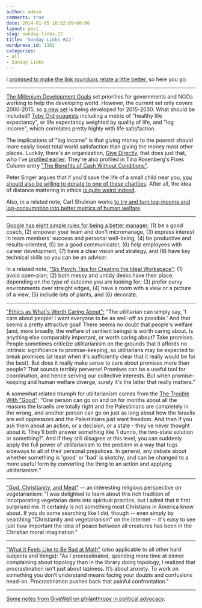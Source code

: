 ```yaml
---
author: admin
comments: true
date: 2014-01-05 16:52:09+00:00
layout: post
slug: sunday-links-22
title: 'Sunday Links #22'
wordpress_id: 1162
categories:
- All
- Sunday Links
---
```


I [promised to make the link roundups relate a little better](http://everydayutilitarian.com/essays/sunday-links-20/#comment-1284119265), so here you go:

***

[The Millenium Development Goals](https://en.wikipedia.org/wiki/Millennium_Development_Goals) set priorities for governments and NGOs working to help the developing world.  However, the current set only covers 2000-2015, so [a new set](http://www.post2015hlp.org/the-report/) is being developed for 2015-2030.  What should be included?  [Toby Ord suggests](http://givingwhatwecan.org/blog/2013-07-30/measuring-what-matters-two-key-indicators-for-the-successor-development-goals) including a metric of "healthy life expectancy", or life expectancy weighted by quality of life, and "log income", which correlates pretty highly with life satisfaction.

The implications of "log income" is that giving money to the poorest should more easily boost total world satisfaction than giving the money most other places.  Luckily, there's an organization, [Give Directly](http://www.givedirectly.org), that does just that, who I've [profiled earlier](http://www.everydayutilitarian.com/essays/givedirectly-the-best-gift-you-can-make-this-christmas/).  They're also profiled in Tina Rosenberg's Fixes Column entry ["The Benefits of Cash Without Conditions"](http://opinionator.blogs.nytimes.com/2013/08/28/the-benefits-of-cash-without-conditions).

Peter Singer argues that if you'd save the life of a small child near you, [you should also be willing to donate to one of these charities](http://www.alternet.org/story/146958/peter_singer%3A_would_you_save_the_life_of_a_child).  After all, the idea of distance mattering in ethics [is quite weird indeed](http://slatestarcodex.com/2013/05/17/newtonian-ethics/).

Also, in a related note, Carl Shulman works [to try and turn log-income and log-consumption into better metrics of human welfare](http://reflectivedisequilibrium.blogspot.com/2014/01/turning-log-consumption-into-measure-of.html).<!-- more -->

***

[Google has eight simple rules for being a better manager:](http://www.govexec.com/excellence/promising-practices/2013/01/googles-8-simple-rules-being-better-manager/60882/) (1) be a good coach, (2) empower your team and don't micromanage, (3) express interest in team members' success and personal well-being, (4) be productive and results-oriented, (5) be a good communicator, (6) help employees with career development, (7) have a clear vision and strategy, and (8) have key technical skills so you can be an advisor.

In a related note, ["Six Psych Tips for Creating the Ideal Workspace"](http://www.spring.org.uk/2013/09/6-psych-tips-for-creating-the-ideal-workspace.php): (1) avoid open-plan; (2) both messy and untidy desks have their place, depending on the type of outcome you are looking for; (3) prefer curvy environments over straight edges, (4) have a room with a view or a picture of a view, (5) include lots of plants, and (6) decorate.

***

["Ethics as What's Worth Caring About":](http://www.philosophyetc.net/2012/11/ethics-as-whats-worth-caring-about.html) "The utilitarian can simply say, 'I care about people!  I want everyone to be as well-off as possible.'  And that seems a pretty attractive goal!  There seems no doubt that people's welfare (and, more broadly, the welfare of sentient beings) is worth caring about.  Is anything else comparably important, or worth caring about?  Take promises.  People sometimes criticize utilitarianism on the grounds that it affords no intrinsic significance to promise-keeping, so utilitarians may be expected to break promises (at least when it's sufficiently clear that it really would be for the best).  But does it really make sense to care about promises more than people?  That sounds terribly perverse!  Promises can be a useful tool for coordination, and hence serving our collective interests.  But when promise-keeping and human welfare diverge, surely it's the latter that really matters."

A somewhat related triumph for utilitarianism comes from the [The Trouble With "Good"](http://lesswrong.com/lw/bk/the_trouble_with_good/): "One person can go on and on for months about all the reasons the Israelis are totally right and the Palestinians are completely in the wrong, and another person can go on just as long about how the Israelis are evil oppressors and the Palestinians just want freedom. And then if you ask them about an action, or a decision, or a state - they've never thought about it. They'll both answer something like 'I dunno, the two-state solution or something?'. And if they still disagree at this level, you can suddenly apply the full power of utilitarianism to the problem in a way that tugs sideways to all of their personal prejudices.  In general, any debate about whether something is 'good' or 'bad' is sketchy, and can be changed to a more useful form by converting the thing to an action and applying utilitarianism."

***

["God, Christianity, and Meat"](http://www.huffingtonpost.com/kathy-freston/religion-vegetarianism-_b_3874652.html?utm_hp_ref=tw) -- an interesting religious perspective on vegetarianism: "I was delighted to learn about this rich tradition of incorporating vegetarian diets into spiritual practice, but I admit that it first surprised me. It certainly is not something most Christians in America know about. If you do some searching like I did, though -- even simply by searching "Christianity and vegetarianism" on the Internet -- it's easy to see just how important the idea of peace between all creatures has been in the Christian moral imagination."

***

["What it Feels Like to Be Bad at Math"](http://mathwithbaddrawings.com/2013/04/25/were-all-bad-at-math-1-i-feel-stupid-too/) (also applicable to all other hard subjects and things): "As I procrastinated, spending more time at dinner complaining about topology than in the library doing topology, I realized that procrastination isn’t just about laziness. It’s about anxiety. To work on something you don’t understand means facing your doubts and confusions head-on. Procrastination pushes back that painful confrontation."

***

[Some notes from GiveWell on philanthropy in political advocacy](http://www.givewell.org/files/conversations/Gara%20LaMarche%20-%20May%20and%20June%202013%20(public).pdf).
